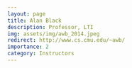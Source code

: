 ```yaml
---
layout: page
title: Alan Black
description: Professor, LTI
img: assets/img/awb_2014.jpeg
redirect: http://www.cs.cmu.edu/~awb/
importance: 2
category: Instructors
---
```

